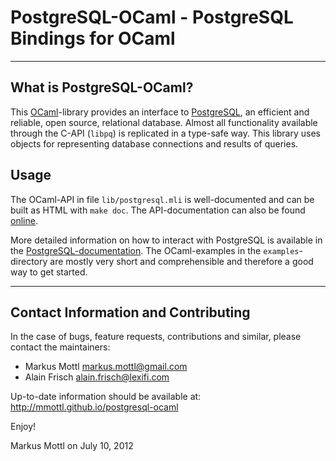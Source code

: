 PostgreSQL-OCaml - PostgreSQL Bindings for OCaml
================================================
                                        
---------------------------------------------------------------------------

What is PostgreSQL-OCaml?
-------------------------
  
This [OCaml](http://www.ocaml.org)-library provides an interface to
[PostgreSQL](http://www.postgresql.org), an efficient and reliable, open
source, relational database.  Almost all functionality available through
the C-API (`libpq`) is replicated in a type-safe way.  This library uses
objects for representing database connections and results of queries.

Usage
-----

The OCaml-API in file `lib/postgresql.mli` is well-documented and can be
built as HTML with `make doc`.  The API-documentation can also be found
[online](http://mmottl.github.io/postgresql-ocaml/api).

More detailed information on how to interact with PostgreSQL is available
in the [PostgreSQL-documentation](http://www.postgresql.org/docs).
The OCaml-examples in the `examples`-directory are mostly very short and
comprehensible and therefore a good way to get started.

---------------------------------------------------------------------------

Contact Information and Contributing
------------------------------------

In the case of bugs, feature requests, contributions and similar, please
contact the maintainers:

  * Markus Mottl <markus.mottl@gmail.com>
  * Alain Frisch <alain.frisch@lexifi.com>

Up-to-date information should be available at:
<http://mmottl.github.io/postgresql-ocaml>

Enjoy!

Markus Mottl on July 10, 2012
